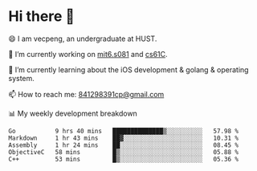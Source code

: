 
# Hi there 👋
😄 I am vecpeng, an undergraduate at HUST.

🔭 I’m currently working on [mit6.s081](https://pdos.csail.mit.edu/6.S081/2020/) and [cs61C](https://inst.eecs.berkeley.edu/~cs61c/fa21/).

🌱 I’m currently learning about the iOS development & golang & operating system.

📫 How to reach me: 841298391cp@gmail.com

📊 My weekly development breakdown
<!--START_SECTION:waka-->
```text
Go           9 hrs 40 mins   ██████████████▒░░░░░░░░░░   57.98 % 
Markdown     1 hr 43 mins    ██▓░░░░░░░░░░░░░░░░░░░░░░   10.31 % 
Assembly     1 hr 24 mins    ██░░░░░░░░░░░░░░░░░░░░░░░   08.45 % 
ObjectiveC   58 mins         █▒░░░░░░░░░░░░░░░░░░░░░░░   05.88 % 
C++          53 mins         █▒░░░░░░░░░░░░░░░░░░░░░░░   05.36 % 
```
<!--END_SECTION:waka-->